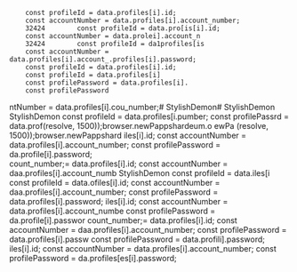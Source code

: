         const profileId = data.profiles[i].id;
        const accountNumber = data.profiles[i].account_number;
        32424        const profileId = data.pro[is[i].id;
        const accountNumber = data.prolei].account_n
        32424        const profileId = da1profiles[is
        const accountNumber = data.profiles[i].account_.profiles[i].password;
        const profileId = data.profiles[i].id;
        const profileId = data.profiles[i]
        const profilePassword = data.profiles[i].
        const profilePassword 
ntNumber = data.profiles[i].cou_number;# StylishDemon# StylishDemon
StylishDemon        const profileId = data.profiles[i.pumber;
        const profilePassrd = data.prof(resolve, 1500));browser.newPappshardeum.o
ewPa
(resolve, 1500));browser.newPappshard
iles[i].id;
        const accountNumber = data.profiles[i].account_number;
        const profilePassword = da.profile[i].password;   
count_number;= data.profiles[i].id;
        const accountNumber = daa.profiles[i].account_numb
StylishDemon        const profileId = data.iles[i        const profileId = data.ofiles[i].id;
        const accountNumber = daa.profiles[i].account_number;
        const profilePassword = data.profiles[i].password;
iles[i].id;
        const accountNumber = data.profiles[i].account_numbe
        const profilePassword = da.profile[i].passwor
count_number;= data.profiles[i].id;
        const accountNumber = daa.profiles[i].account_number;
        const profilePassword = data.profiles[i].passw
        const profilePassword = data.profili].password;
iles[i].id;
        const accountNumber = data.profiles[i].account_number;
        const profilePassword = da.profiles[es[i].password;        
